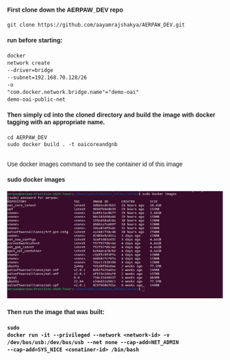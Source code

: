 #### <span style="font-family: tahoma, arial, helvetica, sans-serif;">First clone down the AERPAW_DEV repo</span>

<pre><span style="font-family: tahoma, arial, helvetica, sans-serif;"><code class="language-bash">git clone https://github.com/aayamrajshakya/AERPAW_DEV.git&#10;</code></span></pre>

#### <span style="font-family: tahoma, arial, helvetica, sans-serif;">run before starting:</span>

<span style="font-family: tahoma, arial, helvetica, sans-serif;"><code>docker
network create</code>&nbsp;</span> \
<span style="font-family: tahoma, arial, helvetica, sans-serif;"><code>--driver=bridge</code></span>\
<span style="font-family: tahoma, arial, helvetica, sans-serif;"><code>--subnet=192.168.70.128/26</code></span>\
<span style="font-family: tahoma, arial, helvetica, sans-serif;"><code>-o "com.docker.network.bridge.name"="demo-oai"</code></span>\
<span style="font-family: tahoma, arial, helvetica, sans-serif;"><code>demo-oai-public-net</code></span>

#### <span style="font-family: tahoma, arial, helvetica, sans-serif;">Then simply cd into the cloned directory and build the image with docker tagging with an appropriate name.</span>

<pre><span style="font-family: tahoma, arial, helvetica, sans-serif;"><code class="language-bash">cd AERPAW_DEV&#10;sudo docker build . -t oaicoreandgnb&#10;&#10;</code></span></pre>

<span style="font-family: tahoma, arial, helvetica, sans-serif;">Use docker
images command to see the container id of this image</span>

#### <span style="font-family: tahoma, arial, helvetica, sans-serif;">sudo docker images</span>

<span style="font-family: tahoma, arial, helvetica, sans-serif;"><img src="../images/dockerimages.png" alt=""></span>

#### <span style="font-family: tahoma, arial, helvetica, sans-serif;">Then run the image that was built:</span>

#### <span style="font-family: tahoma, arial, helvetica, sans-serif;"><code class="language-bash">sudo docker run -it --privileged --network &lt;network-id&gt; -v /dev/bus/usb:/dev/bus/usb --net none --cap-add=NET_ADMIN --cap-add=SYS_NICE &lt;conatiner-id&gt; /bin/bash<br></code></span>
